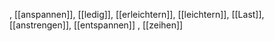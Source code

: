 , [[anspannen]], [[ledig]], [[erleichtern]], [[leichtern]], [[Last]], [[anstrengen]], [[entspannen]]
, [[zeihen]]